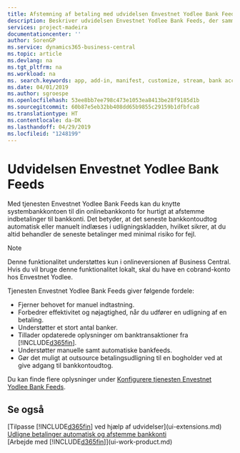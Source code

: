 ```yaml
---
title: Afstemning af betaling med udvidelsen Envestnet Yodlee Bank Feeds | Microsoft Docs
description: Beskriver udvidelsen Envestnet Yodlee Bank Feeds, der sammenkæder med bankkonti, så du hurtigt kan afstemme betalinger.
services: project-madeira
documentationcenter: ''
author: SorenGP
ms.service: dynamics365-business-central
ms.topic: article
ms.devlang: na
ms.tgt_pltfrm: na
ms.workload: na
ms. search.keywords: app, add-in, manifest, customize, stream, bank account link
ms.date: 04/01/2019
ms.author: sgroespe
ms.openlocfilehash: 53ee8bb7ee798c473e1053ea8413be28f9185d1b
ms.sourcegitcommit: 60b87e5eb32bb408dd65b9855c29159b1dfbfca8
ms.translationtype: HT
ms.contentlocale: da-DK
ms.lasthandoff: 04/29/2019
ms.locfileid: "1248199"
---
```

# <a name="the-envestnet-yodlee-bank-feeds-extension"></a>Udvidelsen Envestnet Yodlee Bank Feeds
Med tjenesten Envestnet Yodlee Bank Feeds kan du knytte systembankkontoen til din onlinebankkonto for hurtigt at afstemme indbetalinger til bankkonti. Det betyder, at det seneste bankkontoudtog automatisk eller manuelt indlæses i udligningskladden, hvilket sikrer, at du altid behandler de seneste betalinger med minimal risiko for fejl.

> [!NOTE]
> Denne funktionalitet understøttes kun i onlineversionen af Business Central. Hvis du vil bruge denne funktionalitet lokalt, skal du have en cobrand-konto hos Envestnet Yodlee.

Tjenesten Envestnet Yodlee Bank Feeds giver følgende fordele:

* Fjerner behovet for manuel indtastning.
* Forbedrer effektivitet og nøjagtighed, når du udfører en udligning af en betaling.
* Understøtter et stort antal banker.
* Tillader opdaterede oplysninger om banktransaktioner fra [!INCLUDE[d365fin](includes/d365fin_md.md)].
* Understøtter manuelle samt automatiske bankfeeds.
* Gør det muligt at outsource betalingsudligning til en bogholder ved at give adgang til bankkontoudtog.

Du kan finde flere oplysninger under [Konfigurere tjenesten Envestnet Yodlee Bank Feeds](bank-how-setup-bank-statement-service.md).

## <a name="see-also"></a>Se også
[Tilpasse [!INCLUDE[d365fin](includes/d365fin_md.md)] ved hjælp af udvidelser](ui-extensions.md)    
[Udligne betalinger automatisk og afstemme bankkonti](receivables-apply-payments-auto-reconcile-bank-accounts.md)  
[Arbejde med [!INCLUDE[d365fin](includes/d365fin_md.md)]](ui-work-product.md)
